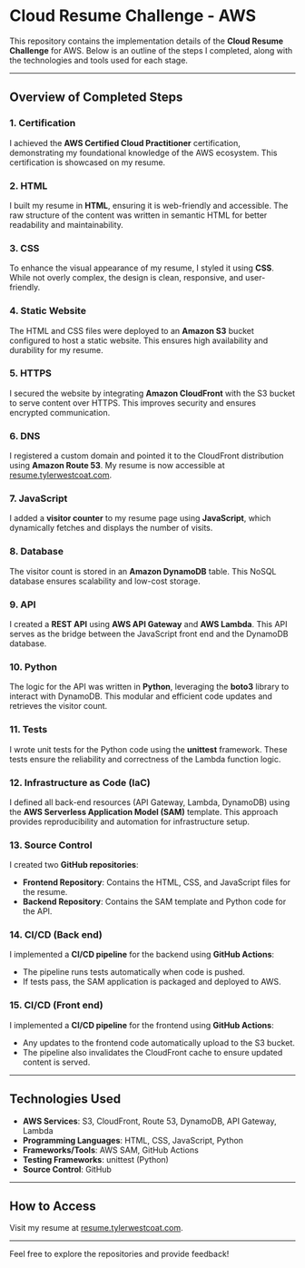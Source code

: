 # Cloud Resume Challenge - AWS

This repository contains the implementation details of the **Cloud Resume Challenge** for AWS. Below is an outline of the steps I completed, along with the technologies and tools used for each stage.

---

## **Overview of Completed Steps**

### **1. Certification**
I achieved the **AWS Certified Cloud Practitioner** certification, demonstrating my foundational knowledge of the AWS ecosystem. This certification is showcased on my resume.

### **2. HTML**
I built my resume in **HTML**, ensuring it is web-friendly and accessible. The raw structure of the content was written in semantic HTML for better readability and maintainability.

### **3. CSS**
To enhance the visual appearance of my resume, I styled it using **CSS**. While not overly complex, the design is clean, responsive, and user-friendly.

### **4. Static Website**
The HTML and CSS files were deployed to an **Amazon S3** bucket configured to host a static website. This ensures high availability and durability for my resume.

### **5. HTTPS**
I secured the website by integrating **Amazon CloudFront** with the S3 bucket to serve content over HTTPS. This improves security and ensures encrypted communication.

### **6. DNS**
I registered a custom domain and pointed it to the CloudFront distribution using **Amazon Route 53**. My resume is now accessible at [resume.tylerwestcoat.com](http://resume.tylerwestcoat.com).

### **7. JavaScript**
I added a **visitor counter** to my resume page using **JavaScript**, which dynamically fetches and displays the number of visits.

### **8. Database**
The visitor count is stored in an **Amazon DynamoDB** table. This NoSQL database ensures scalability and low-cost storage.

### **9. API**
I created a **REST API** using **AWS API Gateway** and **AWS Lambda**. This API serves as the bridge between the JavaScript front end and the DynamoDB database.

### **10. Python**
The logic for the API was written in **Python**, leveraging the **boto3** library to interact with DynamoDB. This modular and efficient code updates and retrieves the visitor count.

### **11. Tests**
I wrote unit tests for the Python code using the **unittest** framework. These tests ensure the reliability and correctness of the Lambda function logic.

### **12. Infrastructure as Code (IaC)**
I defined all back-end resources (API Gateway, Lambda, DynamoDB) using the **AWS Serverless Application Model (SAM)** template. This approach provides reproducibility and automation for infrastructure setup.

### **13. Source Control**
I created two **GitHub repositories**:
- **Frontend Repository**: Contains the HTML, CSS, and JavaScript files for the resume.
- **Backend Repository**: Contains the SAM template and Python code for the API.

### **14. CI/CD (Back end)**
I implemented a **CI/CD pipeline** for the backend using **GitHub Actions**:
- The pipeline runs tests automatically when code is pushed.
- If tests pass, the SAM application is packaged and deployed to AWS.

### **15. CI/CD (Front end)**
I implemented a **CI/CD pipeline** for the frontend using **GitHub Actions**:
- Any updates to the frontend code automatically upload to the S3 bucket.
- The pipeline also invalidates the CloudFront cache to ensure updated content is served.

---

## **Technologies Used**
- **AWS Services**: S3, CloudFront, Route 53, DynamoDB, API Gateway, Lambda
- **Programming Languages**: HTML, CSS, JavaScript, Python
- **Frameworks/Tools**: AWS SAM, GitHub Actions
- **Testing Frameworks**: unittest (Python)
- **Source Control**: GitHub

---

## **How to Access**
Visit my resume at [resume.tylerwestcoat.com](http://resume.tylerwestcoat.com).

---

Feel free to explore the repositories and provide feedback!
